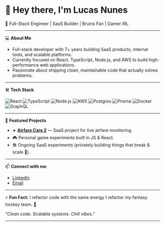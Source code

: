 # 👋 Hey there, I'm Lucas Nunes

🚀 Full-Stack Engineer | SaaS Builder | Bruins Fan | Gamer IRL

---

💻 **About Me**

- Full-stack developer with 7+ years building SaaS products, internal tools, and scalable platforms.
- Currently focused on React, TypeScript, Node.js, and AWS to build high-performance web applications.
- Passionate about shipping clean, maintainable code that actually solves problems.

---

🛠 **Tech Stack**

![React](https://img.shields.io/badge/-React-61DAFB?logo=react&logoColor=white&style=for-the-badge)
![TypeScript](https://img.shields.io/badge/-TypeScript-3178C6?logo=typescript&logoColor=white&style=for-the-badge)
![Node.js](https://img.shields.io/badge/-Node.js-339933?logo=node.js&logoColor=white&style=for-the-badge)
![AWS](https://img.shields.io/badge/-AWS-FF9900?logo=amazon-aws&logoColor=white&style=for-the-badge)
![Postgres](https://img.shields.io/badge/-PostgreSQL-4169E1?logo=postgresql&logoColor=white&style=for-the-badge)
![Prisma](https://img.shields.io/badge/-Prisma-2D3748?logo=prisma&logoColor=white&style=for-the-badge)
![Docker](https://img.shields.io/badge/-Docker-2496ED?logo=docker&logoColor=white&style=for-the-badge)
![GraphQL](https://img.shields.io/badge/-GraphQL-E10098?logo=graphql&logoColor=white&style=for-the-badge)

---

🎯 **Featured Projects**

- ✈️ [**Airfare Care 2**](https://github.com/nunesmlucas/airfare-care-2) — SaaS project for live airfare monitoring.
- 🎮 Personal game experiments built in JS & React.
- 🛠 Ongoing SaaS experiments (privately building things that break & scale 🚀).

---

📫 **Connect with me**

- [LinkedIn](https://www.linkedin.com/in/nunesmlucas/)
- [Email](mailto:nunesmlucasg@gmail.com)
---

⚡ **Fun Fact:** I refactor code with the same energy I refactor my fantasy hockey team. 🏒

*"Clean code. Scalable systems. Chill vibes."*

---

